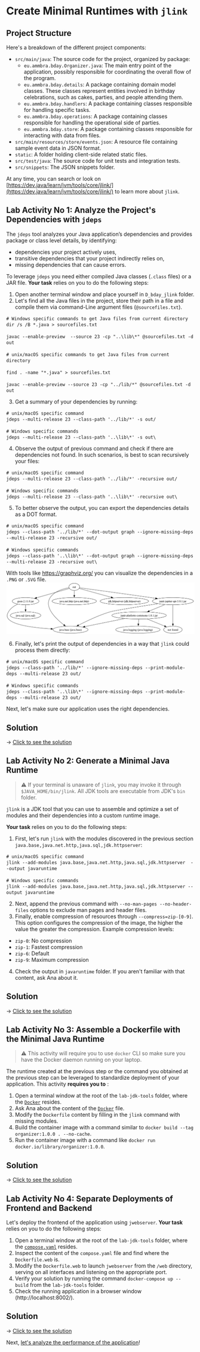 # Create Minimal Runtimes with `jlink`

## Project Structure

Here's a breakdown of the different project components:

* `src/main/java`: The source code for the project, organized by package:
  * `eu.ammbra.bday.Organizer.java`: The main entry point of the application, possibly responsible for coordinating the overall flow of the program.
  * `eu.ammbra.bday.details`: A package containing domain model classes. These classes represent entities involved in birthday celebrations, such as cakes, parties, and people attending them.
  * `eu.ammbra.bday.handlers`: A package containing classes responsible for handling specific tasks.
  * `eu.ammbra.bday.operations`: A package containing classes responsible for handling the operational side of parties.
  * `eu.ammbra.bday.store`: A package containing classes responsible for interacting with data from files.
* `src/main/resources/store/events.json`: A resource file containing sample event data in JSON format.
* `static`: A folder holding client-side related static files.
* `src/test/java`: The source code for unit tests and integration tests.
* `src/snippets`: The JSON snippets folder.

At any time, you can search or look on [https://dev.java/learn/jvm/tools/core/jlink/](https://dev.java/learn/jvm/tools/core/jlink/) to learn more about `jlink`.

## **Lab Activity No 1**: Analyze the Project's Dependencies with `jdeps`

The `jdeps` tool analyzes your Java application’s dependencies and provides package or class level details, by identifying:

* dependencies your project actively uses,
* transitive dependencies that your project indirectly relies on,
* missing dependencies that can cause errors.

To leverage `jdeps` you need either compiled Java classes (`.class` files) or a JAR file. **Your task** relies on you to do the following steps:

1. Open another terminal window and place yourself in `D_bday_jlink` folder.
2. Let's find all the Java files in the project, store their path in a file and compile them via command-Line argument files (`@sourcefiles.txt`).

```shell
# Windows specific commands to get Java files from current directory
dir /s /B *.java > sourcefiles.txt

javac --enable-preview  --source 23 -cp "..\lib\*" @sourcefiles.txt -d out

# unix/macOS specific commands to get Java files from current directory

find . -name "*.java" > sourcefiles.txt

javac --enable-preview --source 23 -cp "../lib/*" @sourcefiles.txt -d out
```
3. Get a summary of your dependencies by running:

```shell
# unix/macOS specific command
jdeps --multi-release 23 --class-path '../lib/*' -s out/

# Windows specific commands
jdeps --multi-release 23 --class-path '..\lib\*' -s out\
```
4. Observe the output of previous command and check if there are dependencies not found. In such scenarios, is best to scan recursively your files:

```shell
# unix/macOS specific command
jdeps --multi-release 23 --class-path '../lib/*' -recursive out/

# Windows specific commands
jdeps --multi-release 23 --class-path '..\lib\*' -recursive out\
```
5. To better observe the output, you can export the dependencies details as a DOT format.

```shell
# unix/macOS specific command
jdeps --class-path '../lib/*' --dot-output graph --ignore-missing-deps --multi-release 23 -recursive out/

# Windows specific commands
jdeps --class-path '..\lib\*' --dot-output graph --ignore-missing-deps --multi-release 23 -recursive out\
```
With tools like https://graphviz.org/ you can visualize the dependencies in a `.PNG` or `.SVG` file.
![](summary.png)

6. Finally, let's print the output of dependencies in a way that `jlink` could process them directly:

```shell
# unix/macOS specific command
jdeps --class-path '../lib/*' --ignore-missing-deps --print-module-deps --multi-release 23 out/

# Windows specific commands
jdeps --class-path '..\lib\*' --ignore-missing-deps --print-module-deps --multi-release 23 out/
```

Next, let's make sure our application uses the right dependencies.

## Solution

&rarr; [Click to see the solution](SOLUTION.md#lab-activity-no-1-analyze-the-projects-dependencies-with-jdeps)

## **Lab Activity No 2**: Generate a Minimal Java Runtime

> ⚠️ If your terminal is unaware of `jlink`, you may invoke it through `$JAVA_HOME/bin/jlink`. All JDK tools are executable from JDK's `bin` folder.

`jlink` is a JDK tool that you can use to assemble and optimize a set of modules and their dependencies into a custom runtime image.

**Your task** relies on you to do the following steps:

1. First, let's run `jlink` with the modules discovered in the previous section `java.base,java.net.http,java.sql,jdk.httpserver`:

```shell
# unix/macOS specific command
jlink --add-modules java.base,java.net.http,java.sql,jdk.httpserver  --output javaruntime

# Windows specific commands
jlink --add-modules java.base,java.net.http,java.sql,jdk.httpserver --output javaruntime
```

2. Next, append the previous command with `--no-man-pages --no-header-files` options to exclude man pages and header files.
3. Finally, enable compression of resources through `--compress=zip-[0-9]`. This option configures the compression of the image, the higher the value the greater the compression.
   Example compression levels:

* `zip-0`: No compression
* `zip-1`: Fastest compression
* `zip-6`: Default
* `zip-9`: Maximum compression

4. Check the output in `javaruntime` folder. If you aren't familiar with that content, ask Ana about it.

## Solution

&rarr; [Click to see the solution](SOLUTION.md#lab-activity-no-2-generate-a-minimal-java-runtime)

## **Lab Activity No 3**: Assemble a Dockerfile with the Minimal Java Runtime

> ⚠️ This activity will require you to use `docker` CLI so make sure you have the Docker daemon running on your laptop.

The runtime created at the previous step or the command you obtained at the previous step can be leveraged to standardize deployment of your application.
This activity **requires you to** :

1. Open a terminal window at the root of the `lab-jdk-tools` folder, where the [`Docker`](../Dockerfile) resides.
2. Ask Ana about the content of the [`Docker`](../Dockerfile) file.
3. Modify the `Dockerfile` content by filling in the `jlink` command with missing modules.
4. Build the container image with a command similar to `docker build --tag organizer:1.0.0 . --no-cache`.
5. Run the container image with a command like `docker run docker.io/library/organizer:1.0.0`.

## Solution

&rarr; [Click to see the solution](SOLUTION.md#lab-activity-no-3-assemble-a-dockerfile-with-the-minimal-java-runtime)

## **Lab Activity No 4**: Separate Deployments of Frontend and Backend

Let's deploy the frontend of the application using `jwebserver`. **Your task** relies on you to do the following steps:

1. Open a terminal window at the root of the `lab-jdk-tools` folder, where the [`compose.yaml`](../compose.yaml) resides.
2. Inspect the content of the `compose.yaml` file and find where the `Dockerfile.web` is.
3. Modify the `Dockerfile.web` to launch `jwebserver` from the `/web` directory, serving on all interfaces and listening on the appropriate port.
4. Verify your solution by running the command `docker-compose up --build` from the `lab-jdk-tools` folder.
5. Check the running application in a browser window (http://localhost:8002/).

## Solution

&rarr; [Click to see the solution](SOLUTION.md#lab-activity-no-4-separate-deployments-of-frontend-and-backend)

Next, [let's analyze the performance of the application](../E_bday_jfr/README.md)!

